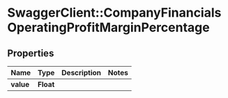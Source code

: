 # SwaggerClient::CompanyFinancialsOperatingProfitMarginPercentage

## Properties
Name | Type | Description | Notes
------------ | ------------- | ------------- | -------------
**value** | **Float** |  | 


